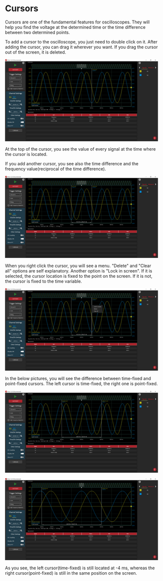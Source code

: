 # Cursors

Cursors are one of the fundamental features for oscilloscopes. They will help you find the voltage at the determined time or the time difference between two determined points.

To add a cursor to the oscilloscope, you just need to double click on it. After adding the cursor, you can drag it wherever you want. If you drag the cursor out of the screen, it is deleted.  

![](../../../../../.gitbook/assets/image%20%2857%29.png)

At the top of the cursor, you see the value of every signal at the time where the cursor is located. 

If you add another cursor, you see also the time difference and the frequency value\(reciprocal of the time difference\).

![](../../../../../.gitbook/assets/image%20%28104%29.png)

When you right click the cursor, you will see a menu. "Delete" and "Clear all" options are self explanatory. Another option is "Lock in screen". If it is selected, the cursor location is fixed to the point on the screen. If it is not,  the cursor is fixed to the time variable. 

![](../../../../../.gitbook/assets/image%20%2883%29.png)

In the below pictures, you will see the difference between time-fixed and point-fixed cursors. The left cursor is time-fixed, the right one is point-fixed.

![](../../../../../.gitbook/assets/image%20%28135%29.png)

![](../../../../../.gitbook/assets/image%20%2830%29.png)

As you see, the left cursor\(time-fixed\) is still located at -4 ms, whereas the right cursor\(point-fixed\) is still in the same position on the screen.



